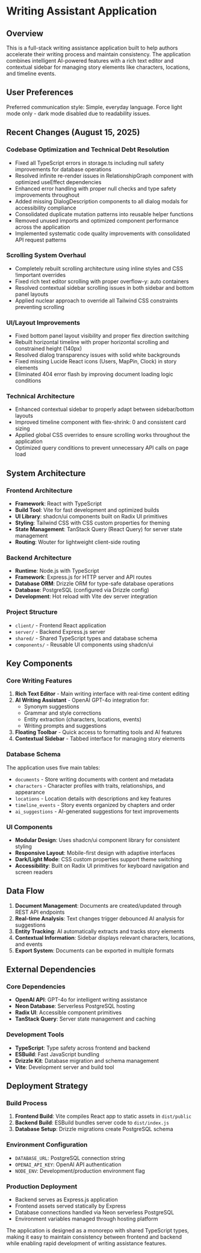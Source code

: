 # Writing Assistant Application

## Overview

This is a full-stack writing assistance application built to help authors accelerate their writing process and maintain consistency. The application combines intelligent AI-powered features with a rich text editor and contextual sidebar for managing story elements like characters, locations, and timeline events.

## User Preferences

Preferred communication style: Simple, everyday language.
Force light mode only - dark mode disabled due to readability issues.

## Recent Changes (August 15, 2025)

### Codebase Optimization and Technical Debt Resolution
- Fixed all TypeScript errors in storage.ts including null safety improvements for database operations
- Resolved infinite re-render issues in RelationshipGraph component with optimized useEffect dependencies  
- Enhanced error handling with proper null checks and type safety improvements throughout
- Added missing DialogDescription components to all dialog modals for accessibility compliance
- Consolidated duplicate mutation patterns into reusable helper functions
- Removed unused imports and optimized component performance across the application
- Implemented systematic code quality improvements with consolidated API request patterns

### Scrolling System Overhaul
- Completely rebuilt scrolling architecture using inline styles and CSS !important overrides
- Fixed rich text editor scrolling with proper overflow-y: auto containers
- Resolved contextual sidebar scrolling issues in both sidebar and bottom panel layouts
- Applied nuclear approach to override all Tailwind CSS constraints preventing scrolling

### UI/Layout Improvements  
- Fixed bottom panel layout visibility and proper flex direction switching
- Rebuilt horizontal timeline with proper horizontal scrolling and constrained height (140px)
- Resolved dialog transparency issues with solid white backgrounds
- Fixed missing Lucide React icons (Users, MapPin, Clock) in story elements
- Eliminated 404 error flash by improving document loading logic conditions

### Technical Architecture
- Enhanced contextual sidebar to properly adapt between sidebar/bottom layouts
- Improved timeline component with flex-shrink: 0 and consistent card sizing
- Applied global CSS overrides to ensure scrolling works throughout the application
- Optimized query conditions to prevent unnecessary API calls on page load

## System Architecture

### Frontend Architecture
- **Framework**: React with TypeScript
- **Build Tool**: Vite for fast development and optimized builds
- **UI Library**: shadcn/ui components built on Radix UI primitives
- **Styling**: Tailwind CSS with CSS custom properties for theming
- **State Management**: TanStack Query (React Query) for server state management
- **Routing**: Wouter for lightweight client-side routing

### Backend Architecture
- **Runtime**: Node.js with TypeScript
- **Framework**: Express.js for HTTP server and API routes
- **Database ORM**: Drizzle ORM for type-safe database operations
- **Database**: PostgreSQL (configured via Drizzle config)
- **Development**: Hot reload with Vite dev server integration

### Project Structure
- `client/` - Frontend React application
- `server/` - Backend Express.js server
- `shared/` - Shared TypeScript types and database schema
- `components/` - Reusable UI components using shadcn/ui

## Key Components

### Core Writing Features
1. **Rich Text Editor** - Main writing interface with real-time content editing
2. **AI Writing Assistant** - OpenAI GPT-4o integration for:
   - Synonym suggestions
   - Grammar and style corrections
   - Entity extraction (characters, locations, events)
   - Writing prompts and suggestions
3. **Floating Toolbar** - Quick access to formatting tools and AI features
4. **Contextual Sidebar** - Tabbed interface for managing story elements

### Database Schema
The application uses five main tables:
- `documents` - Store writing documents with content and metadata
- `characters` - Character profiles with traits, relationships, and appearance
- `locations` - Location details with descriptions and key features
- `timeline_events` - Story events organized by chapters and order
- `ai_suggestions` - AI-generated suggestions for text improvements

### UI Components
- **Modular Design**: Uses shadcn/ui component library for consistent styling
- **Responsive Layout**: Mobile-first design with adaptive interfaces
- **Dark/Light Mode**: CSS custom properties support theme switching
- **Accessibility**: Built on Radix UI primitives for keyboard navigation and screen readers

## Data Flow

1. **Document Management**: Documents are created/updated through REST API endpoints
2. **Real-time Analysis**: Text changes trigger debounced AI analysis for suggestions
3. **Entity Tracking**: AI automatically extracts and tracks story elements
4. **Contextual Information**: Sidebar displays relevant characters, locations, and events
5. **Export System**: Documents can be exported in multiple formats

## External Dependencies

### Core Dependencies
- **OpenAI API**: GPT-4o for intelligent writing assistance
- **Neon Database**: Serverless PostgreSQL hosting
- **Radix UI**: Accessible component primitives
- **TanStack Query**: Server state management and caching

### Development Tools
- **TypeScript**: Type safety across frontend and backend
- **ESBuild**: Fast JavaScript bundling
- **Drizzle Kit**: Database migration and schema management
- **Vite**: Development server and build tool

## Deployment Strategy

### Build Process
1. **Frontend Build**: Vite compiles React app to static assets in `dist/public`
2. **Backend Build**: ESBuild bundles server code to `dist/index.js`
3. **Database Setup**: Drizzle migrations create PostgreSQL schema

### Environment Configuration
- `DATABASE_URL`: PostgreSQL connection string
- `OPENAI_API_KEY`: OpenAI API authentication
- `NODE_ENV`: Development/production environment flag

### Production Deployment
- Backend serves as Express.js application
- Frontend assets served statically by Express
- Database connections handled via Neon serverless PostgreSQL
- Environment variables managed through hosting platform

The application is designed as a monorepo with shared TypeScript types, making it easy to maintain consistency between frontend and backend while enabling rapid development of writing assistance features.